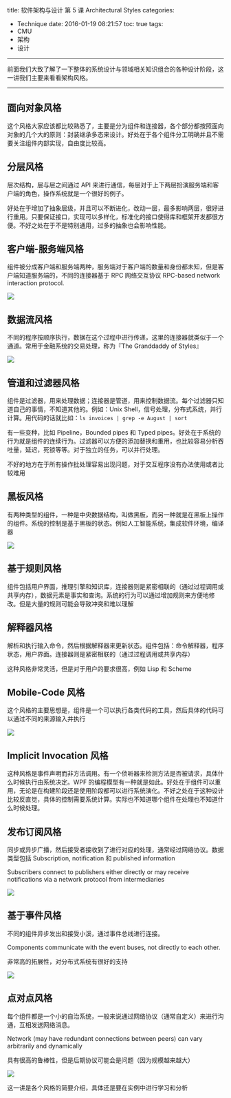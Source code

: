 title: 软件架构与设计 第 5 课 Architectural Styles
categories:
- Technique
date: 2016-01-19 08:21:57
toc: true
tags:
- CMU
- 架构
- 设计
---

前面我们大致了解了一下整体的系统设计与领域相关知识组合的各种设计阶段，这一讲我们主要来看看架构风格。

<!-- more -->

---

## 面向对象风格

这个风格大家应该都比较熟悉了，主要是分为组件和连接器，各个部分都按照面向对象的几个大的原则：封装继承多态来设计。好处在于各个组件分工明确并且不需要关注组件内部实现，自由度比较高。

## 分层风格

层次结构，层与层之间通过 API 来进行通信，每层对于上下两层扮演服务端和客户端的角色，操作系统就是一个很好的例子。

好处在于增加了抽象层级，并且可以不断进化，改动一层，最多影响两层，很好进行重用。只要保证接口，实现可以多样化，标准化的接口使得库和框架开发都很方便。不好之处在于不是特别通用，过多的抽象也会影响性能。

## 客户端-服务端风格

组件被分成客户端和服务端两种，服务端对于客户端的数量和身份都未知，但是客户端知道服务端的，不同的连接器基于 RPC 网络交互协议 RPC-based network interaction protocol.

![](/images/14532184327954.jpg)

## 数据流风格

不同的程序按顺序执行，数据在这个过程中进行传递，这里的连接器就类似于一个通道。常用于金融系统的交易处理，称为『The Granddaddy of Styles』

![](/images/14532185361937.jpg)

## 管道和过滤器风格

组件是过滤器，用来处理数据；连接器是管道，用来控制数据流。每个过滤器只知道自己的事情，不知道其他的。例如：Unix Shell，信号处理，分布式系统，并行计算。用代码的话就比如：`ls invoices | grep -e August | sort`

有一些变种，比如 Pipeline，Bounded pipes 和 Typed pipes。好处在于系统的行为就是组件的连续行为。过滤器可以方便的添加替换和重用，也比较容易分析吞吐量，延迟，死锁等等。对于独立的任务，可以并行处理。

不好的地方在于所有操作批处理容易出现问题，对于交互程序没有办法使用或者比较难用

## 黑板风格

有两种类型的组件，一种是中央数据结构，叫做黑板，而另一种就是在黑板上操作的组件。系统的控制是基于黑板的状态。例如人工智能系统，集成软件环境，编译器

![](/images/14532188392639.jpg)

## 基于规则风格

组件包括用户界面，推理引擎和知识库，连接器则是紧密相联的（通过过程调用或共享内存），数据元素是事实和查询。系统的行为可以通过增加规则来方便地修改。但是大量的规则可能会导致冲突和难以理解

## 解释器风格

解析和执行输入命令，然后根据解释器来更新状态。组件包括：命令解释器，程序状态，用户界面。连接器则是紧密相联的（通过过程调用或共享内存）

这种风格非常灵活，但是对于用户的要求很高，例如 Lisp 和 Scheme

## Mobile-Code 风格

这个风格的主要思想是，组件是一个可以执行各类代码的工具，然后具体的代码可以通过不同的来源输入并执行

![](/images/14532203014560.jpg)

## Implicit Invocation 风格

这种风格是事件声明而非方法调用。有一个侦听器来检测方法是否被请求，具体什么时候执行由系统决定。WPF 的编程模型有一种就是如此。好处在于组件可以重用，无论是在构建阶段还是使用阶段都可以进行系统演化。不好之处在于这种设计比较反直觉，具体的控制需要系统计算。实际也不知道哪个组件在处理也不知道什么时候处理。

## 发布订阅风格

同步或异步广播，然后接受者接收到了进行对应的处理，通常经过网络协议。数据类型包括 Subscription, notification 和 published information

Subscribers connect to publishers either directly or may receive notifications via a network protocol from intermediaries

![](/images/14532212712908.jpg)


## 基于事件风格

不同的组件异步发出和接受小溪，通过事件总线进行连接。

Components communicate with the event buses, not directly to each other.

非常高的拓展性，对分布式系统有很好的支持

![](/images/14532215931442.jpg)


## 点对点风格

每个组件都是一个小的自治系统，一般来说通过网络协议（通常自定义）来进行沟通，互相发送网络消息。

Network (may have redundant connections between peers) can vary arbitrarily and dynamically

具有很高的鲁棒性，但是后期协议可能会是问题（因为规模越来越大）

![](/images/14532220209237.jpg)

这一讲是各个风格的简要介绍，具体还是要在实例中进行学习和分析

